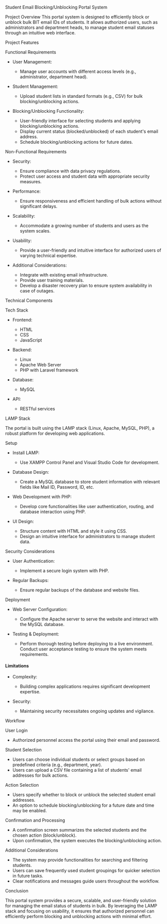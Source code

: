 Student Email Blocking/Unblocking Portal System

Project Overview
This portal system is designed to efficiently block or unblock bulk BIT email IDs of students. It allows authorized users, such as administrators and department heads, to manage student email statuses through an intuitive web interface.

Project Features

Functional Requirements

- User Management: 
  - Manage user accounts with different access levels (e.g., administrator, department head).

- Student Management:
  - Upload student lists in standard formats (e.g., CSV) for bulk blocking/unblocking actions.

- Blocking/Unblocking Functionality:
  - User-friendly interface for selecting students and applying blocking/unblocking actions.
  - Display current status (blocked/unblocked) of each student's email address.
  - Schedule blocking/unblocking actions for future dates.

Non-Functional Requirements

- Security:
  - Ensure compliance with data privacy regulations.
  - Protect user access and student data with appropriate security measures.

- Performance:
  - Ensure responsiveness and efficient handling of bulk actions without significant delays.

- Scalability:
  - Accommodate a growing number of students and users as the system scales.

- Usability:
  - Provide a user-friendly and intuitive interface for authorized users of varying technical expertise.

- Additional Considerations:
  - Integrate with existing email infrastructure.
  - Provide user training materials.
  - Develop a disaster recovery plan to ensure system availability in case of outages.

Technical Components

Tech Stack

- Frontend:
  - HTML
  - CSS
  - JavaScript

- Backend:
  - Linux
  - Apache Web Server
  - PHP with Laravel framework

- Database:
  - MySQL

- API:
  - RESTful services

LAMP Stack

The portal is built using the LAMP stack (Linux, Apache, MySQL, PHP), a robust platform for developing web applications.

Setup

- Install LAMP:
  - Use XAMPP Control Panel and Visual Studio Code for development.

- Database Design:
  - Create a MySQL database to store student information with relevant fields like Mail ID, Password, ID, etc.

- Web Development with PHP:
  - Develop core functionalities like user authentication, routing, and database interaction using PHP.

- UI Design:
  - Structure content with HTML and style it using CSS.
  - Design an intuitive interface for administrators to manage student data.

Security Considerations

- User Authentication:
  - Implement a secure login system with PHP.
  
- Regular Backups:
  - Ensure regular backups of the database and website files.

Deployment

- Web Server Configuration:
  - Configure the Apache server to serve the website and interact with the MySQL database.

- Testing & Deployment:
  - Perform thorough testing before deploying to a live environment. Conduct user acceptance testing to ensure the system meets requirements.

#### Limitations

- Complexity:
  - Building complex applications requires significant development expertise.
  
- Security:
  - Maintaining security necessitates ongoing updates and vigilance.

Workflow

User Login

- Authorized personnel access the portal using their email and password.

Student Selection

- Users can choose individual students or select groups based on predefined criteria (e.g., department, year).
- Users can upload a CSV file containing a list of students' email addresses for bulk actions.

Action Selection

- Users specify whether to block or unblock the selected student email addresses.
- An option to schedule blocking/unblocking for a future date and time may be enabled.

Confirmation and Processing

- A confirmation screen summarizes the selected students and the chosen action (block/unblock).
- Upon confirmation, the system executes the blocking/unblocking action.

Additional Considerations

- The system may provide functionalities for searching and filtering students.
- Users can save frequently used student groupings for quicker selection in future tasks.
- Clear notifications and messages guide users throughout the workflow.

Conclusion

This portal system provides a secure, scalable, and user-friendly solution for managing the email status of students in bulk. By leveraging the LAMP stack and focusing on usability, it ensures that authorized personnel can efficiently perform blocking and unblocking actions with minimal effort.
